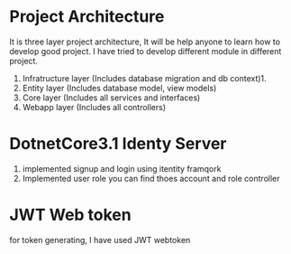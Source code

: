 # Project Architecture
It is three layer project architecture, It will be help anyone to learn how to develop good project. I have tried to develop different module in different project. 
1. Infratructure layer (Includes database migration and db context)1. 
2. Entity layer (Includes database model, view models)
3. Core layer (Includes all services and interfaces)
4. Webapp layer (Includes all controllers)

# DotnetCore3.1 Identy Server
1. implemented signup and login using itentity framqork
2. Implemented user role
you can find thoes account and role controller 

# JWT Web token
for token generating, I have used JWT webtoken 
